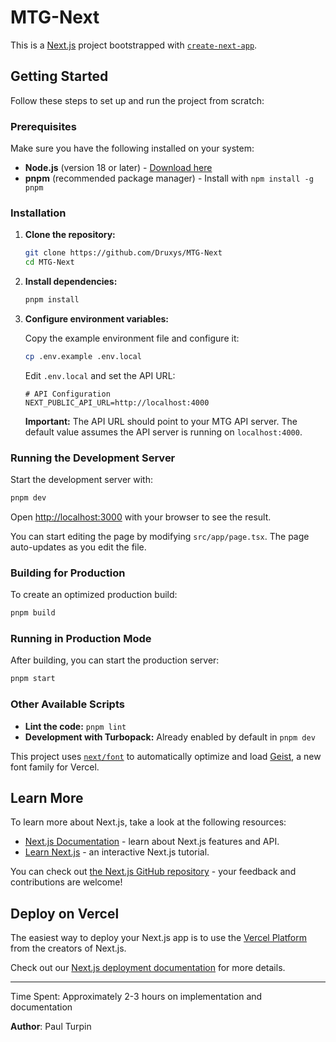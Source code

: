 # MTG-Next

This is a [Next.js](https://nextjs.org) project bootstrapped with [`create-next-app`](https://nextjs.org/docs/app/api-reference/cli/create-next-app).

## Getting Started

Follow these steps to set up and run the project from scratch:

### Prerequisites

Make sure you have the following installed on your system:
- **Node.js** (version 18 or later) - [Download here](https://nodejs.org/)
- **pnpm** (recommended package manager) - Install with `npm install -g pnpm`

### Installation

1. **Clone the repository:**
   ```bash
   git clone https://github.com/Druxys/MTG-Next
   cd MTG-Next
   ```

2. **Install dependencies:**
   ```bash
   pnpm install
   ```

3. **Configure environment variables:**
   
   Copy the example environment file and configure it:
   ```bash
   cp .env.example .env.local
   ```
   
   Edit `.env.local` and set the API URL:
   ```env
   # API Configuration
   NEXT_PUBLIC_API_URL=http://localhost:4000
   ```
   
   **Important:** The API URL should point to your MTG API server. The default value assumes the API server is running on `localhost:4000`.

### Running the Development Server

Start the development server with:

```bash
pnpm dev
```

Open [http://localhost:3000](http://localhost:3000) with your browser to see the result.

You can start editing the page by modifying `src/app/page.tsx`. The page auto-updates as you edit the file.

### Building for Production

To create an optimized production build:

```bash
pnpm build
```

### Running in Production Mode

After building, you can start the production server:

```bash
pnpm start
```

### Other Available Scripts

- **Lint the code:** `pnpm lint`
- **Development with Turbopack:** Already enabled by default in `pnpm dev`

This project uses [`next/font`](https://nextjs.org/docs/app/building-your-application/optimizing/fonts) to automatically optimize and load [Geist](https://vercel.com/font), a new font family for Vercel.

## Learn More

To learn more about Next.js, take a look at the following resources:

- [Next.js Documentation](https://nextjs.org/docs) - learn about Next.js features and API.
- [Learn Next.js](https://nextjs.org/learn) - an interactive Next.js tutorial.

You can check out [the Next.js GitHub repository](https://github.com/vercel/next.js) - your feedback and contributions are welcome!

## Deploy on Vercel

The easiest way to deploy your Next.js app is to use the [Vercel Platform](https://vercel.com/new?utm_medium=default-template&filter=next.js&utm_source=create-next-app&utm_campaign=create-next-app-readme) from the creators of Next.js.

Check out our [Next.js deployment documentation](https://nextjs.org/docs/app/building-your-application/deploying) for more details.

---

Time Spent: Approximately 2-3 hours on implementation and documentation

**Author**: Paul Turpin
